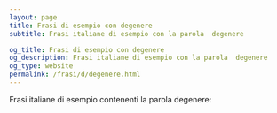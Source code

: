 ```yaml
---
layout: page
title: Frasi di esempio con degenere 
subtitle: Frasi italiane di esempio con la parola  degenere

og_title: Frasi di esempio con degenere 
og_description: Frasi italiane di esempio con la parola  degenere
og_type: website
permalink: /frasi/d/degenere.html
---
```


Frasi italiane di esempio contenenti la parola degenere:


